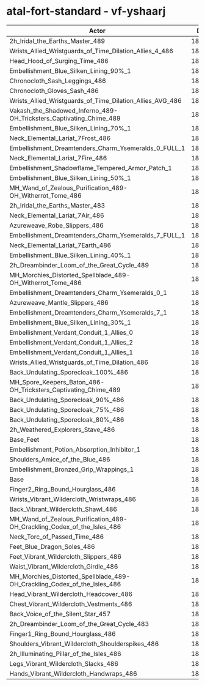 # atal-fort-standard - vf-yshaarj
| Actor | DPS | Increase |
|---|:---:|:---:|
|2h_Iridal_the_Earths_Master_489|189215|2.34%|
|Wrists_Allied_Wristguards_of_Time_Dilation_Allies_4_486|188314|1.85%|
|Head_Hood_of_Surging_Time_486|188297|1.84%|
|Embellishment_Blue_Silken_Lining_90%_1|188130|1.75%|
|Chronocloth_Sash_Leggings_486|188102|1.74%|
|Chronocloth_Gloves_Sash_486|187973|1.67%|
|Wrists_Allied_Wristguards_of_Time_Dilation_Allies_AVG_486|187551|1.44%|
|Vakash_the_Shadowed_Inferno_489-OH_Tricksters_Captivating_Chime_489|187455|1.39%|
|Embellishment_Blue_Silken_Lining_70%_1|187437|1.38%|
|Neck_Elemental_Lariat_7Frost_486|186981|1.13%|
|Embellishment_Dreamtenders_Charm_Ysemeralds_0_FULL_1|186950|1.11%|
|Neck_Elemental_Lariat_7Fire_486|186910|1.09%|
|Embellishment_Shadowflame_Tempered_Armor_Patch_1|186812|1.04%|
|Embellishment_Blue_Silken_Lining_50%_1|186606|0.93%|
|MH_Wand_of_Zealous_Purification_489-OH_Witherrot_Tome_486|186571|0.91%|
|2h_Iridal_the_Earths_Master_483|186534|0.89%|
|Neck_Elemental_Lariat_7Air_486|186513|0.88%|
|Azureweave_Robe_Slippers_486|186451|0.84%|
|Embellishment_Dreamtenders_Charm_Ysemeralds_7_FULL_1|186449|0.84%|
|Neck_Elemental_Lariat_7Earth_486|186423|0.83%|
|Embellishment_Blue_Silken_Lining_40%_1|186398|0.82%|
|2h_Dreambinder_Loom_of_the_Great_Cycle_489|186377|0.80%|
|MH_Morchies_Distorted_Spellblade_489-OH_Witherrot_Tome_486|186358|0.79%|
|Embellishment_Dreamtenders_Charm_Ysemeralds_0_1|186346|0.79%|
|Azureweave_Mantle_Slippers_486|186261|0.74%|
|Embellishment_Dreamtenders_Charm_Ysemeralds_7_1|185956|0.58%|
|Embellishment_Blue_Silken_Lining_30%_1|185940|0.57%|
|Embellishment_Verdant_Conduit_1_Allies_0|185907|0.55%|
|Embellishment_Verdant_Conduit_1_Allies_2|185886|0.54%|
|Embellishment_Verdant_Conduit_1_Allies_1|185837|0.51%|
|Wrists_Allied_Wristguards_of_Time_Dilation_486|185650|0.41%|
|Back_Undulating_Sporecloak_100%_486|185600|0.38%|
|MH_Spore_Keepers_Baton_486-OH_Tricksters_Captivating_Chime_489|185588|0.38%|
|Back_Undulating_Sporecloak_90%_486|185535|0.35%|
|Back_Undulating_Sporecloak_75%_486|185506|0.33%|
|Back_Undulating_Sporecloak_80%_486|185405|0.28%|
|2h_Weathered_Explorers_Stave_486|185275|0.21%|
|Base_Feet|185171|0.15%|
|Embellishment_Potion_Absorption_Inhibitor_1|185155|0.14%|
|Shoulders_Amice_of_the_Blue_486|185124|0.13%|
|Embellishment_Bronzed_Grip_Wrappings_1|184939|0.03%|
|Base|184891|0.00%|
|Finger2_Ring_Bound_Hourglass_486|184879|-0.01%|
|Wrists_Vibrant_Wildercloth_Wristwraps_486|184850|-0.02%|
|Back_Vibrant_Wildercloth_Shawl_486|184696|-0.11%|
|MH_Wand_of_Zealous_Purification_489-OH_Crackling_Codex_of_the_Isles_486|184656|-0.13%|
|Neck_Torc_of_Passed_Time_486|184641|-0.14%|
|Feet_Blue_Dragon_Soles_486|184625|-0.14%|
|Feet_Vibrant_Wildercloth_Slippers_486|184614|-0.15%|
|Waist_Vibrant_Wildercloth_Girdle_486|184583|-0.17%|
|MH_Morchies_Distorted_Spellblade_489-OH_Crackling_Codex_of_the_Isles_486|184396|-0.27%|
|Head_Vibrant_Wildercloth_Headcover_486|184261|-0.34%|
|Chest_Vibrant_Wildercloth_Vestments_486|184256|-0.34%|
|Back_Voice_of_the_Silent_Star_457|184240|-0.35%|
|2h_Dreambinder_Loom_of_the_Great_Cycle_483|184174|-0.39%|
|Finger1_Ring_Bound_Hourglass_486|183965|-0.50%|
|Shoulders_Vibrant_Wildercloth_Shoulderspikes_486|183889|-0.54%|
|2h_Illuminating_Pillar_of_the_Isles_486|183721|-0.63%|
|Legs_Vibrant_Wildercloth_Slacks_486|183596|-0.70%|
|Hands_Vibrant_Wildercloth_Handwraps_486|183424|-0.79%|
